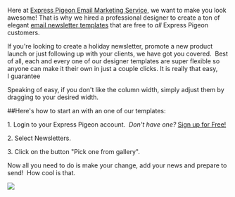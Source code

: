 Here at [Express Pigeon Email Marketing Service](http://expresspigeon.com), we want to make you
look awesome! That is why we hired a professional designer to create a
ton of elegant [email newsletter templates](https://expresspigeon.com/gallery) that are free to *all*
Express Pigeon customers.

If you&apos;re looking to create a holiday newsletter, promote a new product
launch or just following up with your clients, we have got you covered.
 Best of all, each and every one of our designer templates are super
flexible so anyone can make it their own in just a couple clicks. It is
really that easy, I guarantee

Speaking of easy, if you don&apos;t like the column width, simply adjust them
by dragging to your desired width.

##Here&apos;s how to start an with an one of our templates:


​1. Login to your Express Pigeon account.  *Don&apos;t have one?* [Sign up
for Free!](https://expresspigeon.com/access/registration)

​2. Select Newsletters.

​3. Click on the button "Pick one from gallery".

Now all you need to do is make your change, add your news and prepare to
send!  How cool is that.

![](${blog_base_url}/images/2012/expresspigeonc2a0e28094c2a0newsletters-gallery-2.jpg)


